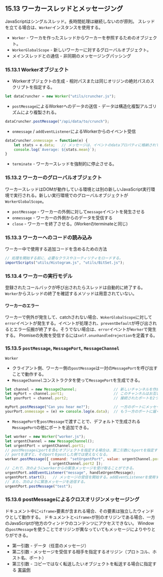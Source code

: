 ## 15.13 ワーカースレッドとメッセージング
JavaScriptはシングルスレッド。長時間処理は継続しないのが原則。
スレッドを立てる場合は、`Worker`インスタンスを使用する。
- `Worker` - ワーカを作ったスレッドからワーカーを参照するためのオブジェクト。
- `WorkerGlobalScope` - 新しいワーカーに対するグローバルオブジェクト。
- メインスレッドとの通信 - 非同期のメッセージングパッシング

### 15.13.1 Workerオブジェクト
- Workerオブジェクトの生成 - 相対パスまたは同じオリジンの絶対パスのスクリプトを指定する。
```javascript
let dataCruncher = new Worker("utils/cruncher.js");
```
- `postMessage`によるWorkerへのデータの送信 - データは構造化複製アルゴリズムにより複製される。
```javascript
dataCruncher.postMessage("/api/data/to/crunch");
```
- `onmessage` / `addEventListener`によるWorkerからのイベント受信
```javascript
dataCruncher.onmessage = function(e) {
    let stats = e.data;   // メッセージは、イベントのdataプロパティに格納されている。
    console.log(`Average: ${stats.mean}`);
}
```
- `terminate` - ワーカースレッドを強制的に停止させる。

### 15.13.2 ワーカーのグローバルオブジェクト
ワーカースレッドはDOMが動作している環境とは別の新しいJavaScript実行環境で実行される。新しい実行環境でのグローバルオブジェクトが`WorkerGlobalScope`。
- `postMessage` - ワーカーの外側に対して`message`イベントを発生させる
- `onmessage` - ワーカーの外側からのデータを受信する
- `close` - ワーカーを終了させる。(Workerのterminateと同じ)

### 15.13.3 ワーカーへのコードの読み込み
ワーカー中で使用する追加コードを含めるための方法
```javascript
// 処理を開始する前に、必要なクラスやユーティリティをロードする。
importScripts("utils/Histogram.js", "utils/BitSet.js");
```
### 15.13.4 ワーカーの実行モデル
登録されたコールバックが呼び出されたらスレッドは自動的に終了する。`Worker`からスレッドの終了を確認するメソッドは用意されていない。

#### ワーカーのエラー
ワーカーで例外が発生して、catchされない場合、`WokerGlobalScope`に対して`error`イベントが発生する。イベントが処理され、`preventDefault`が呼び出されるとエラー伝搬が終了する。そうでない場合は、`error`イベントが`Worker`で発生する。
Promiseの失敗を受信するには`self.onunhandledrejection`を定義する。

### 15.13.5 `postMessage`, `MessagePort`, `MessageChannel`
`Worker`
- クライアント側、ワーカー側の`postMessage`は一対の`MessagePort`を呼び出すことで動作する。
- `MessageChannel`コンストラクタを使って`MessagePort`を生成できる。
```javascript
let channel = new MessageChannel;                 // 新しいチャンネルを作成する。
let myPort = channel.port1;                       // このチャンネルはお互いに
let yourPort = channel.port2;                     // 接続されたポートを2つ持つ。

myPort.postMessage("Can you hear me?");           // 一方のポートにメッセージを送ると
yourPort.onmessage = (e) => console.log(e.data);  // もう一方のポートに届く。
```
- `MessagePort`を`postMessage`で渡すことで、デフォルトで生成される`MessagePort`の他にポートを追加できる。
```javascript
let worker = new Worker("worker.js");
let urgentChannel = new MessageChannel();
let urgentPort = urgentChannel.port1;
// postMessageにportを含むオブジェクトを指定する場合は、第二引数にもportを指定する必要がある。
// portを渡すと、そのportをpostした側では使えなくなる。
worker.postMessage({ command: "setUrgentPort", value: urgentChannel.port2 },
                    [ urgentChannel.port2 ]);
// これで、次のようにworkerからの緊急メッセージを受け取ることができる。
urgentPort.addEventListener("message", handleUrgentMessage);
urgentPort.start();   // メッセージの受信を開始する。addEventListenerを使用する場合はこれを呼ばないとメッセージが通知されずにキューに残る。
// また、次のように緊急メッセージを送信する。
urgentPort.postMessage("test");
```

### 15.13.6 postMessageによるクロスオリジンメッセージング
ドキュメント中に`<iframe>`要素が含まれる場合、その要素は独立したウィンドウとして動作する。
ドキュメントと`<iframe>`が別のオリジンである場合、一方のJavaScriptが他方のウィンドウのコンテンツにアクセスできない。
Windowの`postMessage`を使うことでオリジンが異なっていてもメッセージによりやりとりができる。
- 第一引数 - データ（任意のメッセージ）
- 第二引数 - メッセージを受信する相手を指定するオリジン（プロトコル、ホスト名、ポート）
- 第三引数 - コピーではなく転送したいオブジェクトを転送する場合に指定する
[実装例](https://www.konosumi.net/entry/2022/10/30/233552)


